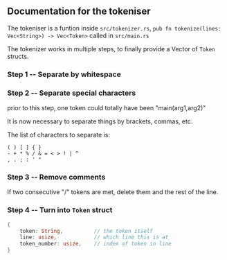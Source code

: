 ## Documentation for the tokeniser

The tokeniser is a funtion inside `src/tokenizer.rs`, `pub fn tokenize(lines: Vec<String>) -> Vec<Token>` called in `src/main.rs`

The tokenizer works in multiple steps, to finally provide a Vector of `Token` structs.

### Step 1 -- Separate by whitespace

### Step 2 -- Separate special characters

prior to this step, one token could totally have been "main(arg1,arg2)"

It is now necessary to separate things by brackets, commas, etc.

The list of characters to separate is:

```
( ) [ ] { }
- + * % / & = < > ! | ^
, . ; : ' "
```

### Step 3 -- Remove comments

If two consecutive "/" tokens are met, delete them and the rest of the line.

### Step 4 -- Turn into `Token` struct

```rust
{
    token: String,          // the token itself
    line: usize,            // which line this is at
    token_number: usize,    // index of token in line
}
```